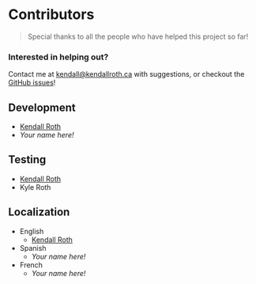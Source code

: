 # Contributors

> Special thanks to all the people who have helped this project so far!

### Interested in helping out?

Contact me at [kendall@kendallroth.ca](mailto:kendall@kendallroth.ca) with suggestions, or checkout the [GitHub issues](https://github.com/kendallroth/payme/issues)!

## Development
- [Kendall Roth](https://github.com/kendallroth)
- _Your name here!_

## Testing
- [Kendall Roth](https://github.com/kendallroth)
- Kyle Roth

## Localization

- English
  - [Kendall Roth](https://github.com/kendallroth)
- Spanish
  - _Your name here!_
- French
  - _Your name here!_
